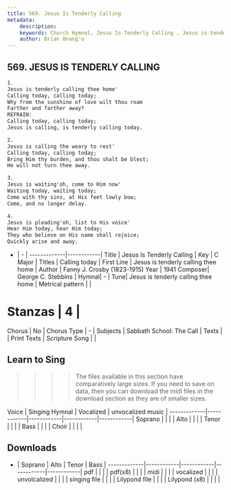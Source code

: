 ```yaml
---
title: 569. Jesus Is Tenderly Calling 
metadata:
    description: 
    keywords: Church Hymnal, Jesus Is Tenderly Calling , Jesus is tenderly calling thee home, Calling today
    author: Brian Onang'o
---
```



## 569. JESUS IS TENDERLY CALLING 

```txt
1.
Jesus is tenderly calling thee home' 
Calling today, calling today; 
Why from the sunshine of love wilt thou roam 
Farther and farther away? 
REFRAIN:
Calling today, calling today; 
Jesus is calling, is tenderly calling today. 

2.
Jesus is calling the weary to rest' 
Calling today, calling today; 
Bring Him thy burden, and thou shalt be blest; 
He will not turn thee away. 

3.
Jesus is waiting'oh, come to Him now' 
Waiting today, waiting today; 
Come with thy sins, at His feet lowly bow; 
Come, and no longer delay. 

4.
Jesus is pleading'oh, list to His voice' 
Hear Him today, hear Him today; 
They who believe on His name shall rejoice; 
Quickly arise and away.
```

- |   -  |
-------------|------------|
Title | Jesus Is Tenderly Calling  |
Key | C Major |
Titles | Calling today |
First Line | Jesus is tenderly calling thee home |
Author | Fanny J. Crosby (1823-1915)
Year | 1941
Composer| George C. Stebbins |
Hymnal|  - |
Tune| Jesus is tenderly calling thee home |
Metrical pattern | |
# Stanzas | 4 |
Chorus | No |
Chorus Type | - |
Subjects | Sabbath School: The Call |
Texts |  |
Print Texts | 
Scripture Song |  |
  
## Learn to Sing

>>>> The files available in this section have comparatively large sizes. If you need to save on data, then you can download the midi files in the download section as they are of smaller sizes.

Voice |  Singing Hymnal | Vocalized | unvocalized music |
-------------|------------|------------|------------|------------|
Soprano | | | |
Alto | | | |
Tenor | | | |
Bass | | | |
Choir | | | |

## Downloads

- |  Soprano | Alto | Tenor | Bass |
-------------|------------|------------|------------|------------|
pdf | | | |
pdf(x8) | | | |
midi | | | |
vocalized | | | |
unvolcalized | | | |
singing file | | | |
Lilypond file | | | |
Lilypond (x8) | | | |
  